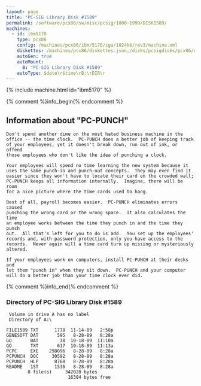 ```yaml
---
layout: page
title: "PC-SIG Library Disk #1589"
permalink: /software/pcx86/sw/misc/pcsig/1000-1999/DISK1589/
machines:
  - id: ibm5170
    type: pcx86
    config: /machines/pcx86/ibm/5170/cga/1024kb/rev3/machine.xml
    diskettes: /machines/pcx86/diskettes.json,/disks/pcsigdisks/pcx86/diskettes.json
    autoGen: true
    autoMount:
      B: "PC-SIG Library Disk #1589"
    autoType: $date\r$time\rB:\rDIR\r
---
```


{% include machine.html id="ibm5170" %}

{% comment %}info_begin{% endcomment %}

## Information about "PC-PUNCH"

    Don't spend another dime on the most hated business machine in the
    office -- the time clock.  PC-PUNCH does a better job of keeping track
    of your employees, yet it doesn't break down, run out of ink, or offend
    those employees who don't like the idea of punching a clock.
    
    Your employees will spend no time learning the new system because it
    uses the same punch-in and punch-out concepts.  They may even find it
    easier since they won't have to locate their card on the crowded wall;
    PC-PUNCH keeps all information internally.  Imagine, there will be room
    for a nice picture where the time cards used to hang.
    
    Best of all, payroll becomes easier.  PC-PUNCH eliminates errors caused
    punching the wrong card or the wrong space.  It also calculates the time
    an employee works between the time they punch in and the time they punch
    out.  All that's left for you to do is add.  You set up the employees'
    records and, with password protection, only you have access to the
    records.  Never again will a time card turn up missing or mysteriously
    altered.
    
    If your employees work on computers, install PC-PUNCH at their desks and
    let them "punch in" when they sit down.  PC-PUNCH and your computer
    will do a better job than your time clock ever did.
{% comment %}info_end{% endcomment %}


### Directory of PC-SIG Library Disk #1589

     Volume in drive A has no label
     Directory of A:\

    FILE1589 TXT      1778  11-14-89   2:58p
    GENESOFT DAT       595   8-28-89   8:28a
    GO       BAT        38  10-18-89  11:10a
    GO       TXT       617  10-18-89  11:13a
    PCPC     EXE    298096   8-28-89   8:28a
    PCPUNCH  DOC     30592   8-28-89   8:28a
    PCPUNCH  HLP      8768   8-28-89   8:28a
    README   1ST      1536   8-28-89   8:28a
            8 file(s)     342020 bytes
                           16384 bytes free
